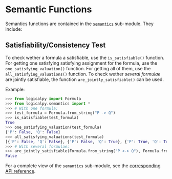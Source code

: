 # Semantic Functions

Semantics functions are contained in the [`semantics`](../api-reference/logicalpy/semantics.md) sub-module. They include:

## Satisfiability/Consistency Test

To check wether a formula a satisfiable, use the `is_satisfiable()` function.
For getting one satisfying satisfying assignment for the formula, use the `one_satisfying_valuation()` function.
For getting all of them, use the `all_satisfying_valuations()` function.
To check wether *several formulae* are jointly satisfiable, the function `are_jointly_satisfiable()` can be used.

Example:

```python
>>> from logicalpy import Formula
>>> from logicalpy.semantics import *
>>> # With one formula:
>>> test_formula = Formula.from_string("P -> Q")
>>> is_satisfiable(test_formula)
True
>>> one_satisfying_valuation(test_formula)
{'P': False, 'Q': False}
>>> all_satisfying_valuations(test_formula)
[{'P': False, 'Q': False}, {'P': False, 'Q': True}, {'P': True, 'Q': True}]
>>> # With several formulae:
>>> are_jointly_satisfiable(Formula.from_string("P <-> Q"), Formula.from_string("~P & Q"))
False
```

For a complete view of the `semantics` sub-module, see the [corresponding API reference](../api-reference/logicalpy/semantics.md).
